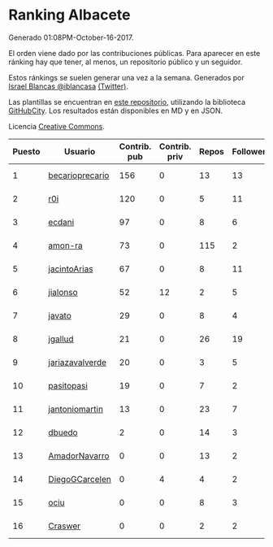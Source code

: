 # Ranking Albacete

Generado 01:08PM-October-16-2017.

El orden viene dado por las contribuciones públicas. Para aparecer en este ránking hay que tener, al menos, un repositorio público y un seguidor.

Estos ránkings se suelen generar una vez a la semana. Generados por [Israel Blancas @iblancasa](https://github.com/iblancasa/) [(Twitter)](https://twitter.com/iblancasa).

Las plantillas se encuentran en [este repositorio](https://github.com/iblancasa/GH-Spanish-Ranking), utilizando la biblioteca [GitHubCity](https://github.com/iblancasa/GitHubCity). Los resultados están disponibles en MD y en JSON.

Licencia [Creative Commons](https://creativecommons.org/licenses/by/4.0/).

| Puesto   |  Usuario  | Contrib. pub | Contrib. priv |Repos| Followers | Desde |  Avatar  |
|----------|-----------|--------------|---------------|-----|-----------|-------|----------|
|1|[becarioprecario](https://github.com/becarioprecario)|156|0|13|13|2014-04-20|![becarioprecario](https://avatars3.githubusercontent.com/u/7356250)|
|2|[r0i](https://github.com/r0i)|120|0|5|11|2013-09-14|![r0i](https://avatars1.githubusercontent.com/u/5457573)|
|3|[ecdani](https://github.com/ecdani)|97|0|8|6|2013-04-20|![ecdani](https://avatars1.githubusercontent.com/u/4211293)|
|4|[amon-ra](https://github.com/amon-ra)|73|0|115|2|2011-09-14|![amon-ra](https://avatars1.githubusercontent.com/u/1049676)|
|5|[jacintoArias](https://github.com/jacintoArias)|67|0|8|11|2014-05-07|![jacintoArias](https://avatars2.githubusercontent.com/u/7511199)|
|6|[jialonso](https://github.com/jialonso)|52|12|2|5|2014-10-12|![jialonso](https://avatars0.githubusercontent.com/u/9167780)|
|7|[javato](https://github.com/javato)|29|0|8|4|2014-09-21|![javato](https://avatars1.githubusercontent.com/u/8853295)|
|8|[jgallud](https://github.com/jgallud)|21|0|26|19|2013-09-02|![jgallud](https://avatars3.githubusercontent.com/u/5364288)|
|9|[jariazavalverde](https://github.com/jariazavalverde)|20|0|3|5|2013-07-20|![jariazavalverde](https://avatars2.githubusercontent.com/u/5055295)|
|10|[pasitopasi](https://github.com/pasitopasi)|19|0|7|2|2017-02-27|![pasitopasi](https://avatars2.githubusercontent.com/u/26058363)|
|11|[jantoniomartin](https://github.com/jantoniomartin)|13|0|23|7|2010-10-14|![jantoniomartin](https://avatars2.githubusercontent.com/u/439759)|
|12|[dbuedo](https://github.com/dbuedo)|2|0|14|3|2013-08-17|![dbuedo](https://avatars2.githubusercontent.com/u/5249948)|
|13|[AmadorNavarro](https://github.com/AmadorNavarro)|0|0|13|2|2012-11-12|![AmadorNavarro](https://avatars0.githubusercontent.com/u/2777799)|
|14|[DiegoGCarcelen](https://github.com/DiegoGCarcelen)|0|4|4|2|2014-09-23|![DiegoGCarcelen](https://avatars2.githubusercontent.com/u/8877650)|
|15|[ociu](https://github.com/ociu)|0|0|8|3|2013-04-17|![ociu](https://avatars0.githubusercontent.com/u/4182785)|
|16|[Craswer](https://github.com/Craswer)|0|0|2|2|2011-05-21|![Craswer](https://avatars1.githubusercontent.com/u/802508)|
